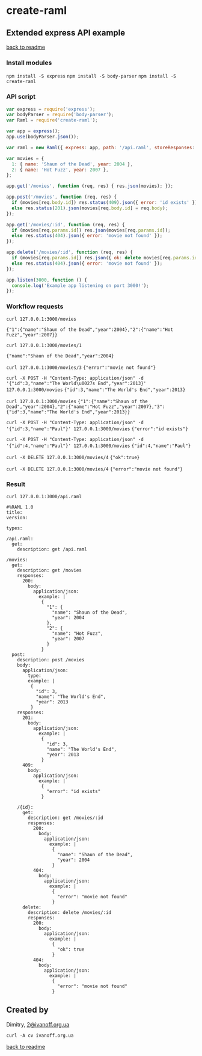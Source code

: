 # create-raml

## Extended express API example

[back to readme](../README.md)


### Install modules

```npm install -S express```
```npm install -S body-parser```
```npm install -S create-raml```


### API script

```javascript
var express = require('express');
var bodyParser = require('body-parser');
var Raml = require('create-raml');

var app = express();
app.use(bodyParser.json());

var raml = new Raml({ express: app, path: '/api.raml', storeResponses: true, guessAll: true });

var movies = {
  1: { name: 'Shaun of the Dead', year: 2004 },
  2: { name: 'Hot Fuzz', year: 2007 },
};

app.get('/movies', function (req, res) { res.json(movies); });

app.post('/movies', function (req, res) {
  if (movies[req.body.id]) res.status(409).json({ error: 'id exists' });
  else res.status(201).json(movies[req.body.id] = req.body);
});

app.get('/movies/:id', function (req, res) {
  if (movies[req.params.id]) res.json(movies[req.params.id]);
  else res.status(404).json({ error: 'movie not found' });
});

app.delete('/movies/:id', function (req, res) {
  if (movies[req.params.id]) res.json({ ok: delete movies[req.params.id] });
  else res.status(404).json({ error: 'movie not found' });
});

app.listen(3000, function () {
  console.log('Example app listening on port 3000!');
});
```


### Workflow requests

```
curl 127.0.0.1:3000/movies
```

`{"1":{"name":"Shaun of the Dead","year":2004},"2":{"name":"Hot Fuzz","year":2007}}`


```
curl 127.0.0.1:3000/movies/1
```
`{"name":"Shaun of the Dead","year":2004}`

```curl 127.0.0.1:3000/movies/3```
`{"error":"movie not found"}`

```curl -X POST -H "Content-Type: application/json" -d '{"id":3,"name":"The World\u0027s End","year":2013}' 127.0.0.1:3000/movies```
`{"id":3,"name":"The World's End","year":2013}`

```curl 127.0.0.1:3000/movies```
`{"1":{"name":"Shaun of the Dead","year":2004},"2":{"name":"Hot Fuzz","year":2007},"3":{"id":3,"name":"The World's End","year":2013}}`

```curl -X POST -H "Content-Type: application/json" -d '{"id":3,"name":"Paul"}' 127.0.0.1:3000/movies```
`{"error":"id exists"}`

```curl -X POST -H "Content-Type: application/json" -d '{"id":4,"name":"Paul"}' 127.0.0.1:3000/movies```
`{"id":4,"name":"Paul"}`

```curl -X DELETE 127.0.0.1:3000/movies/4```
`{"ok":true}`

```curl -X DELETE 127.0.0.1:3000/movies/4```
`{"error":"movie not found"}`


### Result

```curl 127.0.0.1:3000/api.raml```

```
#%RAML 1.0
title: 
version: 

types:

/api.raml:
  get:
    description: get /api.raml

/movies:
  get:
    description: get /movies
    responses:
      200:
        body:
          application/json:
            example: |
             {
               "1": {
                 "name": "Shaun of the Dead",
                 "year": 2004
               },
               "2": {
                 "name": "Hot Fuzz",
                 "year": 2007
               }
             }
  post:
    description: post /movies
    body:
      application/json:
        type: 
        example: |
         {
           "id": 3,
           "name": "The World's End",
           "year": 2013
         }
    responses:
      201:
        body:
          application/json:
            example: |
             {
               "id": 3,
               "name": "The World's End",
               "year": 2013
             }
      409:
        body:
          application/json:
            example: |
             {
               "error": "id exists"
             }
    
    /{id}:
      get:
        description: get /movies/:id
        responses:
          200:
            body:
              application/json:
                example: |
                 {
                   "name": "Shaun of the Dead",
                   "year": 2004
                 }
          404:
            body:
              application/json:
                example: |
                 {
                   "error": "movie not found"
                 }
      delete:
        description: delete /movies/:id
        responses:
          200:
            body:
              application/json:
                example: |
                 {
                   "ok": true
                 }
          404:
            body:
              application/json:
                example: |
                 {
                   "error": "movie not found"
                 }
```

## Created by

Dimitry, 2@ivanoff.org.ua

```curl -A cv ivanoff.org.ua```


[back to readme](../README.md)
